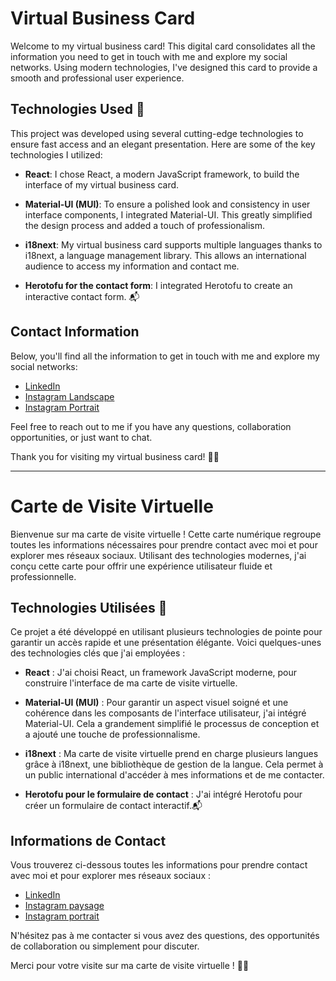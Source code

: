 # Virtual Business Card

Welcome to my virtual business card! This digital card consolidates all the information you need to get in touch with me and explore my social networks. Using modern technologies, I've designed this card to provide a smooth and professional user experience.

## Technologies Used 🚀

This project was developed using several cutting-edge technologies to ensure fast access and an elegant presentation. Here are some of the key technologies I utilized:

- **React**: I chose React, a modern JavaScript framework, to build the interface of my virtual business card.

- **Material-UI (MUI)**: To ensure a polished look and consistency in user interface components, I integrated Material-UI. This greatly simplified the design process and added a touch of professionalism.

- **i18next**: My virtual business card supports multiple languages thanks to i18next, a language management library. This allows an international audience to access my information and contact me.

- **Herotofu for the contact form**: I integrated Herotofu to create an interactive contact form. 📬

## Contact Information

Below, you'll find all the information to get in touch with me and explore my social networks:

- [LinkedIn](https://www.linkedin.com/in/nicolasgodineau/)
- [Instagram Landscape](https://www.instagram.com/nicolasg_travel/)
- [Instagram Portrait](https://www.instagram.com/nicolasg_portrait/)

Feel free to reach out to me if you have any questions, collaboration opportunities, or just want to chat.

Thank you for visiting my virtual business card! 👨‍💼

***

# Carte de Visite Virtuelle

Bienvenue sur ma carte de visite virtuelle ! 
Cette carte numérique regroupe toutes les informations nécessaires pour prendre contact avec moi et pour explorer mes réseaux sociaux. 
Utilisant des technologies modernes, j'ai conçu cette carte pour offrir une expérience utilisateur fluide et professionnelle.

## Technologies Utilisées 🚀

Ce projet a été développé en utilisant plusieurs technologies de pointe pour garantir un accès rapide et une présentation élégante. Voici quelques-unes des technologies clés que j'ai employées :

- **React** : J'ai choisi React, un framework JavaScript moderne, pour construire l'interface de ma carte de visite virtuelle.

- **Material-UI (MUI)** : Pour garantir un aspect visuel soigné et une cohérence dans les composants de l'interface utilisateur, j'ai intégré Material-UI. Cela a grandement simplifié le processus de conception et a ajouté une touche de professionnalisme.

- **i18next** : Ma carte de visite virtuelle prend en charge plusieurs langues grâce à i18next, une bibliothèque de gestion de la langue. Cela permet à un public international d'accéder à mes informations et de me contacter.

-  **Herotofu pour le formulaire de contact** : J'ai intégré Herotofu pour créer un formulaire de contact interactif.📬

## Informations de Contact

Vous trouverez ci-dessous toutes les informations pour prendre contact avec moi et pour explorer mes réseaux sociaux :

- [LinkedIn](https://www.linkedin.com/in/nicolasgodineau/)
- [Instagram paysage](https://www.instagram.com/nicolasg_travel/)
- [Instagram portrait](https://www.instagram.com/nicolasg_portrait/)

N'hésitez pas à me contacter si vous avez des questions, des opportunités de collaboration ou simplement pour discuter.

Merci pour votre visite sur ma carte de visite virtuelle ! 👨‍💼
